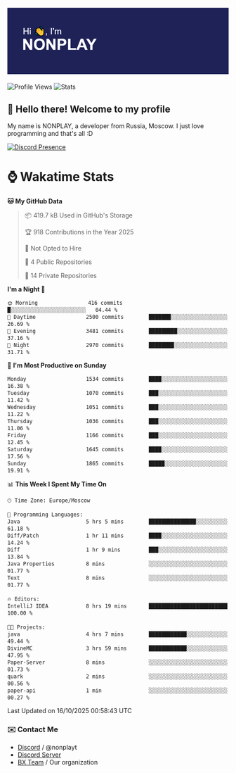 ![Discord Presence](./header.png)
<br></br>
![Profile Views](https://komarev.com/ghpvc/?username=NONPLAYT&color=blue&style=for-the-badge)
![Stats](https://img.shields.io/badge/0%25-OPTIMIZED-orange?style=for-the-badge)


## :wave: Hello there! Welcome to my profile

My name is NONPLAY, a developer from Russia, Moscow. I just love programming and that's all :D

[![Discord Presence](https://lanyard.cnrad.dev/api/597087584090587177?showDisplayName=true)](https://discord.com/users/597087584090587177) 

# ⌚ Wakatime Stats

<!--START_SECTION:waka-->
**🐱 My GitHub Data** 

> 📦 419.7 kB Used in GitHub's Storage 
 > 
> 🏆 918 Contributions in the Year 2025
 > 
> 🚫 Not Opted to Hire
 > 
> 📜 4 Public Repositories 
 > 
> 🔑 14 Private Repositories 
 > 
**I'm a Night 🦉** 

```text
🌞 Morning                416 commits         █░░░░░░░░░░░░░░░░░░░░░░░░   04.44 % 
🌆 Daytime                2500 commits        ███████░░░░░░░░░░░░░░░░░░   26.69 % 
🌃 Evening                3481 commits        █████████░░░░░░░░░░░░░░░░   37.16 % 
🌙 Night                  2970 commits        ████████░░░░░░░░░░░░░░░░░   31.71 % 
```
📅 **I'm Most Productive on Sunday** 

```text
Monday                   1534 commits        ████░░░░░░░░░░░░░░░░░░░░░   16.38 % 
Tuesday                  1070 commits        ███░░░░░░░░░░░░░░░░░░░░░░   11.42 % 
Wednesday                1051 commits        ███░░░░░░░░░░░░░░░░░░░░░░   11.22 % 
Thursday                 1036 commits        ███░░░░░░░░░░░░░░░░░░░░░░   11.06 % 
Friday                   1166 commits        ███░░░░░░░░░░░░░░░░░░░░░░   12.45 % 
Saturday                 1645 commits        ████░░░░░░░░░░░░░░░░░░░░░   17.56 % 
Sunday                   1865 commits        █████░░░░░░░░░░░░░░░░░░░░   19.91 % 
```


📊 **This Week I Spent My Time On** 

```text
🕑︎ Time Zone: Europe/Moscow

💬 Programming Languages: 
Java                     5 hrs 5 mins        ███████████████░░░░░░░░░░   61.18 % 
Diff/Patch               1 hr 11 mins        ████░░░░░░░░░░░░░░░░░░░░░   14.24 % 
Diff                     1 hr 9 mins         ███░░░░░░░░░░░░░░░░░░░░░░   13.84 % 
Java Properties          8 mins              ░░░░░░░░░░░░░░░░░░░░░░░░░   01.77 % 
Text                     8 mins              ░░░░░░░░░░░░░░░░░░░░░░░░░   01.77 % 

🔥 Editors: 
IntelliJ IDEA            8 hrs 19 mins       █████████████████████████   100.00 % 

🐱‍💻 Projects: 
java                     4 hrs 7 mins        ████████████░░░░░░░░░░░░░   49.44 % 
DivineMC                 3 hrs 59 mins       ████████████░░░░░░░░░░░░░   47.95 % 
Paper-Server             8 mins              ░░░░░░░░░░░░░░░░░░░░░░░░░   01.73 % 
quark                    2 mins              ░░░░░░░░░░░░░░░░░░░░░░░░░   00.56 % 
paper-api                1 min               ░░░░░░░░░░░░░░░░░░░░░░░░░   00.27 % 
```


 Last Updated on 16/10/2025 00:58:43 UTC
<!--END_SECTION:waka-->

### ✉️ Contact Me

- [Discord](https://discord.com/users/597087584090587177) / @nonplayt
- [Discord Server](https://discord.gg/qNyybSSPm5)
- [BX Team](https://github.com/BX-Team) / Our organization
